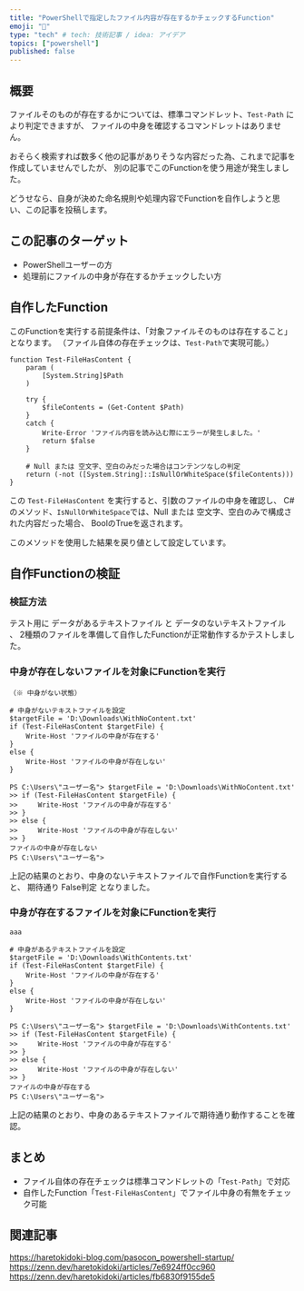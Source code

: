 ```yaml
---
title: "PowerShellで指定したファイル内容が存在するかチェックするFunction"
emoji: "👻"
type: "tech" # tech: 技術記事 / idea: アイデア
topics: ["powershell"]
published: false
---
```

## 概要

ファイルそのものが存在するかについては、標準コマンドレット、`Test-Path` により判定できますが、
ファイルの中身を確認するコマンドレットはありません。

おそらく検索すれば数多く他の記事がありそうな内容だった為、これまで記事を作成していませんでしたが、
別の記事でこのFunctionを使う用途が発生しました。

どうせなら、自身が決めた命名規則や処理内容でFunctionを自作しようと思い、この記事を投稿します。

## この記事のターゲット

- PowerShellユーザーの方
- 処理前にファイルの中身が存在するかチェックしたい方

## 自作したFunction

このFunctionを実行する前提条件は、「対象ファイルそのものは存在すること」となります。
（ファイル自体の存在チェックは、`Test-Path`で実現可能。）

```powershell:Test-FileHasContent
function Test-FileHasContent {
    param (
        [System.String]$Path
    )

    try {
        $fileContents = (Get-Content $Path)
    }
    catch {
        Write-Error 'ファイル内容を読み込む際にエラーが発生しました。'
        return $false
    }

    # Null または 空文字、空白のみだった場合はコンテンツなしの判定
    return (-not ([System.String]::IsNullOrWhiteSpace($fileContents)))
}
```

この `Test-FileHasContent` を実行すると、引数のファイルの中身を確認し、
C#のメソッド、`IsNullOrWhiteSpace`では、Null または 空文字、空白のみで構成された内容だった場合、
BoolのTrueを返されます。

このメソッドを使用した結果を戻り値として設定しています。

## 自作Functionの検証

### 検証方法

テスト用に データがあるテキストファイル と データのないテキストファイル 、
2種類のファイルを準備して自作したFunctionが正常動作するかテストしました。

### 中身が存在しないファイルを対象にFunctionを実行

```:中身のないテキストファイル「D:\Downloads\WithNoContent.txt」
（※ 中身がない状態）
```

```powershell:検証したコード（コンテンツなしパターン）
# 中身がないテキストファイルを設定
$targetFile = 'D:\Downloads\WithNoContent.txt'
if (Test-FileHasContent $targetFile) {
    Write-Host 'ファイルの中身が存在する'
}
else {
    Write-Host 'ファイルの中身が存在しない'
}
```

```powershell:実際の実行結果
PS C:\Users\"ユーザー名"> $targetFile = 'D:\Downloads\WithNoContent.txt'
>> if (Test-FileHasContent $targetFile) {
>>     Write-Host 'ファイルの中身が存在する'
>> }
>> else {
>>     Write-Host 'ファイルの中身が存在しない'
>> }
ファイルの中身が存在しない
PS C:\Users\"ユーザー名">
```

上記の結果のとおり、中身のないテキストファイルで自作Functionを実行すると、
期待通り False判定 となりました。

### 中身が存在するファイルを対象にFunctionを実行

```:中身のあるテキストファイル「D:\Downloads\WithContents.txt」
aaa
```

```powershell:検証したコード（コンテンツありパターン）
# 中身があるテキストファイルを設定
$targetFile = 'D:\Downloads\WithContents.txt'
if (Test-FileHasContent $targetFile) {
    Write-Host 'ファイルの中身が存在する'
}
else {
    Write-Host 'ファイルの中身が存在しない'
}
```

```powershell:実際の実行結果
PS C:\Users\"ユーザー名"> $targetFile = 'D:\Downloads\WithContents.txt'
>> if (Test-FileHasContent $targetFile) {
>>     Write-Host 'ファイルの中身が存在する'
>> }
>> else {
>>     Write-Host 'ファイルの中身が存在しない'
>> }
ファイルの中身が存在する
PS C:\Users\"ユーザー名">
```

上記の結果のとおり、中身のあるテキストファイルで期待通り動作することを確認。

## まとめ

- ファイル自体の存在チェックは標準コマンドレットの「`Test-Path`」で対応
- 自作したFunction「`Test-FileHasContent`」でファイル中身の有無をチェック可能

## 関連記事

https://haretokidoki-blog.com/pasocon_powershell-startup/
https://zenn.dev/haretokidoki/articles/7e6924ff0cc960
https://zenn.dev/haretokidoki/articles/fb6830f9155de5
